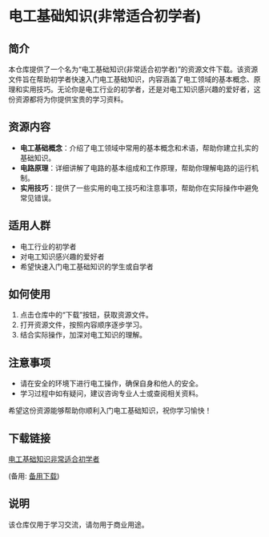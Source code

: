 # 电工基础知识(非常适合初学者)

## 简介
本仓库提供了一个名为“电工基础知识(非常适合初学者)”的资源文件下载。该资源文件旨在帮助初学者快速入门电工基础知识，内容涵盖了电工领域的基本概念、原理和实用技巧。无论你是电工行业的初学者，还是对电工知识感兴趣的爱好者，这份资源都将为你提供宝贵的学习资料。

## 资源内容
- **电工基础概念**：介绍了电工领域中常用的基本概念和术语，帮助你建立扎实的基础知识。
- **电路原理**：详细讲解了电路的基本组成和工作原理，帮助你理解电路的运行机制。
- **实用技巧**：提供了一些实用的电工技巧和注意事项，帮助你在实际操作中避免常见错误。

## 适用人群
- 电工行业的初学者
- 对电工知识感兴趣的爱好者
- 希望快速入门电工基础知识的学生或自学者

## 如何使用
1. 点击仓库中的“下载”按钮，获取资源文件。
2. 打开资源文件，按照内容顺序逐步学习。
3. 结合实际操作，加深对电工知识的理解。

## 注意事项
- 请在安全的环境下进行电工操作，确保自身和他人的安全。
- 学习过程中如有疑问，建议咨询专业人士或查阅相关资料。

希望这份资源能够帮助你顺利入门电工基础知识，祝你学习愉快！

## 下载链接
[电工基础知识非常适合初学者](https://pan.quark.cn/s/758d1b656a33) 

(备用: [备用下载](https://pan.baidu.com/s/1905CX8Z3tzIZtEuOzhhkAQ?pwd=1234))

## 说明

该仓库仅用于学习交流，请勿用于商业用途。
